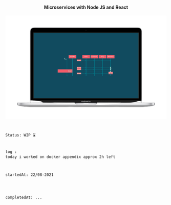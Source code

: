 

<h4 align="center" >
Microservices with Node JS and React
</h4>

<div align = "center">

  ![](preview.png)
</div>


#
```
Status: WIP ⌛


log :
today i worked on docker appendix approx 2h left

```



#
```
startedAt: 22/08-2021
```

#
```

completedAt: ...

```



